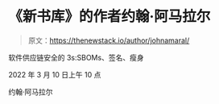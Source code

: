 # 《新书库》的作者约翰·阿马拉尔

> 原文：<https://thenewstack.io/author/johnamaral/>

软件供应链安全的 3s:SBOMs、签名、瘦身

2022 年 3 月 10 日上午 10 点

约翰·阿马拉尔